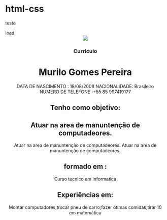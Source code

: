 # html-css
teste
<!DOCTYPE html>
<html lang="en">
<head>
    <meta charset="UTF-8">
    <meta http-equiv="X-UA-Compatible" content="IE=edge">
    <meta name="viewport" content="width=device-width, initial-scale=1.0">
<body>load
    <center><img src="índice.png"><center>
    <h3>Curriculo</h3>
        <h1 >Murilo Gomes Pereira</h1>DATA DE NASCIMENTO : 18/08/2008 NACIONALIDADE: Brasileiro <br>NUMERO DE TELEFONE :+55 85 997419177 <br>
        <h2 id="r">Tenho como objetivo:<h3>
        </h3><h2 id="r">Atuar na area de manuntenção de computadeores.</h2>Atuar na area de manuntenção de computadeores.
    </h2>Atuar na area de manuntenção de computadeores.
        <h2>formado em :</h2> Curso tecnico em Informatica 
        <h2>Experiências em:</h2>Montar computadores;trocar pneu de carro;fazer ótimas comidas;tirar 10 em matemática
</body>
</html>
